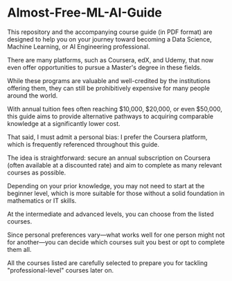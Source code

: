 # Almost-Free-ML-AI-Guide

This repository and the accompanying course guide (in PDF format) are designed to help you on your journey toward becoming a Data Science, Machine Learning, or AI Engineering professional.

There are many platforms, such as Coursera, edX, and Udemy, that now even offer opportunities to pursue a Master's degree in these fields.

While these programs are valuable and well-credited by the institutions offering them, they can still be prohibitively expensive for many people around the world.

With annual tuition fees often reaching $10,000, $20,000, or even $50,000, this guide aims to provide alternative pathways to acquiring comparable knowledge at a significantly lower cost.

That said, I must admit a personal bias: I prefer the Coursera platform, which is frequently referenced throughout this guide.

The idea is straightforward: secure an annual subscription on Coursera (often available at a discounted rate) and aim to complete as many relevant courses as possible.

Depending on your prior knowledge, you may not need to start at the beginner level, which is more suitable for those without a solid foundation in mathematics or IT skills.

At the intermediate and advanced levels, you can choose from the listed courses.

Since personal preferences vary—what works well for one person might not for another—you can decide which courses suit you best or opt to complete them all.

All the courses listed are carefully selected to prepare you for tackling "professional-level" courses later on.


